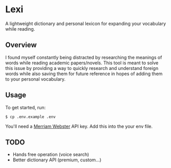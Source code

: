 # Lexi

A lightweight dictionary and personal lexicon for expanding your vocabulary while reading.

## Overview

I found myself constantly being distracted by researching the meanings of words while reading academic papers/novels. This tool is meant to solve this issue by providing a way to quickly research and understand foreign words while also saving them for future reference in hopes of adding them to your personal vocabulary.

## Usage

To get started, run:

```
$ cp .env.example .env
```

You'll need a [Merriam Webster](https://www.dictionaryapi.com/) API key. Add this into the your env file.

## TODO

- Hands free operation (voice search)
- Better dictionary API (premium, custom...)

